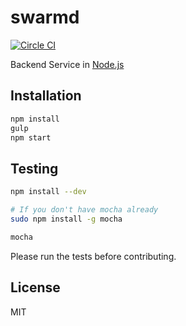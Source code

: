 # swarmd

[![Circle CI](https://circleci.com/gh/verteilt/backend/tree/master.svg?style=svg)](https://circleci.com/gh/verteilt/backend/tree/master)

Backend Service in [Node.js](https://nodejs.org)

## Installation

```bash
npm install
gulp
npm start
```

## Testing

```bash
npm install --dev

# If you don't have mocha already
sudo npm install -g mocha

mocha
```

Please run the tests before contributing.

## License

MIT
